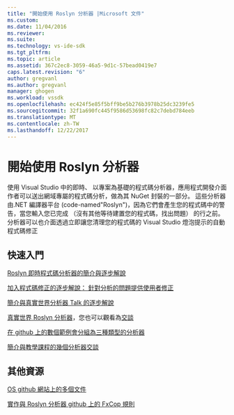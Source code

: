 ```yaml
---
title: "開始使用 Roslyn 分析器 |Microsoft 文件"
ms.custom: 
ms.date: 11/04/2016
ms.reviewer: 
ms.suite: 
ms.technology: vs-ide-sdk
ms.tgt_pltfrm: 
ms.topic: article
ms.assetid: 367c2ec8-3059-46a5-9d1c-57bead0419e7
caps.latest.revision: "6"
author: gregvanl
ms.author: gregvanl
manager: ghogen
ms.workload: vssdk
ms.openlocfilehash: ec424f5e85f5bff9be5b276b3978b25dc3239fe5
ms.sourcegitcommit: 32f1a690fc445f9586d53698fc82c7debd784eeb
ms.translationtype: MT
ms.contentlocale: zh-TW
ms.lasthandoff: 12/22/2017
---
```

# <a name="getting-started-with-roslyn-analyzers"></a>開始使用 Roslyn 分析器
使用 Visual Studio 中的即時、 以專案為基礎的程式碼分析器，應用程式開發介面作者可以送出網域專屬的程式碼分析，做為其 NuGet 封裝的一部分。  這些分析器由.NET 編譯器平台 (code-named"Roslyn")，因為它們會產生您的程式碼中的警告，當您輸入您已完成 （沒有其他等待建置您的程式碼，找出問題） 的行之前。  分析器可以也介面透過立即讓您清理您的程式碼的 Visual Studio 燈泡提示的自動程式碼修正  
  
## <a name="getting-started"></a>快速入門  
 [Roslyn 即時程式碼分析器的簡介與逐步解說](https://msdn.microsoft.com/en-us/magazine/dn879356.aspx)  
  
 [加入程式碼修正的逐步解說： 針對分析的問題提供使用者修正](https://msdn.microsoft.com/en-us/magazine/dn904670.aspx)  
  
 [簡介與真實世界分析器 Talk 的逐步解說](http://channel9.msdn.com/events/Build/2015/3-725)  
  
 [真實世界 Roslyn 分析器](../extensibility/roslyn-analyzers-and-code-aware-library-for-immutablearrays.md)，您也可以觀看為[交談](http://channel9.msdn.com/events/Build/2015/3-725)  
  
 [在 github 上的數個範例會分組為三種類型的分析器](https://github.com/dotnet/roslyn/blob/master/docs/analyzers/Analyzer%20Samples.md)  
  
 [簡介與教學課程的幾個分析器交談](http://channel9.msdn.com/Events/dotnetConf/2015/NET-Compiler-Platform-Roslyn-Analyzers-and-the-Rise-of-Code-Aware-Libraries)  
  
## <a name="other-resources"></a>其他資源  
 [OS github 網站上的多個文件](https://github.com/dotnet/roslyn/tree/master/docs/analyzers)  
  
 [實作與 Roslyn 分析器 github 上的 FxCop 規則](https://github.com/dotnet/roslyn/tree/master/src/Diagnostics/FxCop)